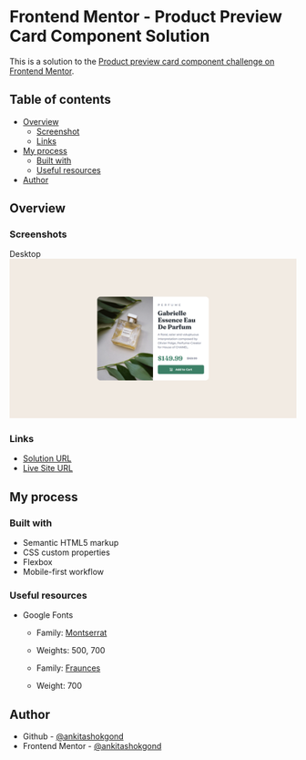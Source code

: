 # Frontend Mentor - Product Preview Card Component Solution

This is a solution to the [Product preview card component challenge on Frontend Mentor](https://www.frontendmentor.io/challenges/product-preview-card-component-GO7UmttRfa).

## Table of contents

- [Overview](#overview)
  - [Screenshot](#screenshot)
  - [Links](#links)
- [My process](#my-process)
  - [Built with](#built-with)
  - [Useful resources](#useful-resources)
- [Author](#author)

## Overview

### Screenshots

Desktop
![](static/images/screenshots/desktop.png)

### Links

- [Solution URL](https://github.com/ankitashokgond/frontendmentor-lp/tree/main/paths/second/product-preview-card-component)
- [Live Site URL](https://ankitashokgond.github.io/frontendmentor-lp/paths/second/product-preview-card-component)

## My process

### Built with

- Semantic HTML5 markup
- CSS custom properties
- Flexbox
- Mobile-first workflow

### Useful resources

- Google Fonts
  - Family: [Montserrat](https://fonts.google.com/specimen/Montserrat)
  - Weights: 500, 700

  - Family: [Fraunces](https://fonts.google.com/specimen/Fraunces)
  - Weight: 700

## Author

- Github - [@ankitashokgond](https://github.com/ankitashokgond)
- Frontend Mentor - [@ankitashokgond](https://www.frontendmentor.io/profile/ankitashokgond)